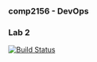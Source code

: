 ### comp2156 - DevOps
### Lab 2

[![Build Status](https://app.travis-ci.com/101397450/comp2156.svg?branch=master)](https://app.travis-ci.com/101397450/comp2156)